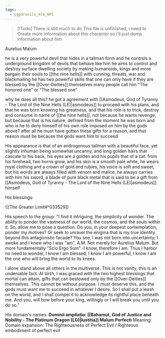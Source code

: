 ```yaml
---
tags:
  - yggdrasils_era_NPC
---
```

> [!Todo] There is still much to do
> This file is unfinished, i need to Create more information about this character so i'll just dump information about him

Aurelius Malum

he is a very powerful devil that hides in a tallman form and he controls a underground kingdom of devils that behave like him 
he aims to control and destroy surface dwelling society by making humanoids, kings and more bargain their souls to [[the nine hells]] with cunning, threats, war and blackmailing 
he has two powerful skills that one can only have if they are blessed by the [[Over-Deities]] themselves many people call him "The honored one" or "The blessed one"

why he does all this?  he got a agreement with [[Asmodeus, God of Tyranny - The Lord of the Nine Hells (LE)|asmodeus]] to proceed with his plans, and that he was born knowing his greatness, and that his role is to trick, destroy and consume in name of [[the nine hells]], not because he wants revenge, but because that is his nature, defined from the moment he was born and who is he to deny himself of his own role imposed on him by the gods above? after all he must have gotten these gifts for a reason, and that reason must be because the gods want him to succeed

His appearance is that of an androgenous tallman with a beautiful face, yet slightly inhuman being somewhat uncanny, and long golden hairs that cascate to his back, his eyes are a golden and his pupils that of a cat. from his forehead, two horns grow, and his skin is a smooth pale white, he wears royal clothing and a crown of gold and rubies, his voice is soft and sweet, but his words are always filled with venom and malice, he always carries with him his sword, a blade of pure black metal that is said to be a gift from [[Asmodeus, God of Tyranny - The Lord of the Nine Hells (LE)|asmodeus]] himself

His blessings:

![[The Greater Limit#^033529]]

His speech to the group: 
"I find it intriguing, the simplicity of wonder. The ability to ponder the vastness of our world, the cosmos, and the souls within it. So, allow me to pose a question. Do you, in your deepest contemplation, ponder my motives? Or seek to unravel the enigma that is my true identity beyond this antagonistic facade? You see, I was not born into uncertainty; I awoke and I knew who I was "am", A.M. Not merely for Aurelius Malum. But more fundamentally "Scio Ergo Sum".-I know, therefore I am. Thus I harbor no need to wonder, I know I am blessed, I know I am powerful, I know I am the one who will bring the world to its knees.

I alone stand above all others in the multiverse. This is not vanity, this is an undeniable fact. At birth, I was graced with the two highest blessings that mortal can attain, gifts that can bestowed only by the [[Over-Deities]] themselves. This cannot be without purpose. I must deserve this, and the gods must want me to succeed in whatever I desire. So I shall put a leash on the world, and I shall compel it to acknowledge its rightful place beneath me. And you, will bow before your king, willingly or I will break you until you do so."

His domain's names: 
**Dominii ampliatio: [[Bahamut, God  of Justice and Nobility - The Platinum Dragon (LG)|Iustitia]] Malum Perfecti** Meaning: Domain expansion: The Righteousness of Perfect Evil / Righteous embodiment of perfect evil
